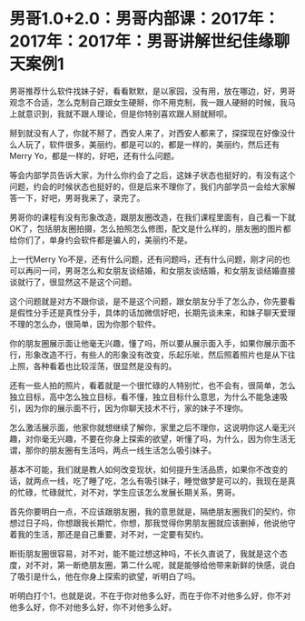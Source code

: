 # 男哥1.0+2.0：男哥内部课：2017年：2017年：2017年：男哥讲解世纪佳缘聊天案例1

男哥推荐什么软件找妹子好，看看默默，是以家园，没有用，放在哪边，好，男哥观念不合适，怎么克制自己跟女生硬掰，你不用克制，我一跟人硬掰的时候，我马上就意识到，我就不跟人理论，但是你特别喜欢跟人掰就掰呗。

掰到就没有人了，你就不掰了，西安人来了，对西安人都来了，探探现在好像没什么人玩了，软件很多，美丽约，都是可以的，都是一样的，美丽约，然后还有Merry Yo，都是一样的，好吧，还有什么问题。

等会内部学员告诉大家，为什么你约会了之后，这妹子状态也挺好的，有没有这个问题，约会的时候状态也挺好的，但是后来不理你了，我们内部学员一会给大家解答一下，好吧，男哥我来了，录完了。

男哥你的课程有没有形象改造，跟朋友圈改造，在我们课程里面有，自己看一下就OK了，包括朋友圈拍摄，怎么拍照怎么修图，配文是什么样的，朋友圈的图片都给你们了，单身约会软件都是骗人的，美丽约不是。

上一代Merry Yo不是，还有什么问题，还有问题吗，还有什么问题，刚才问的也可以再问一问，男哥怎么和女朋友谈结婚，和女朋友谈结婚，和女朋友谈结婚直接谈就行了，很显然这不是这个问题。

这个问题就是对方不跟你谈，是不是这个问题，跟女朋友分手了怎么办，你先要看是假性分手还是真性分手，具体的话加微信好吧，长期先谈未来，和妹子聊天爱理不理的怎么办，很简单，因为你那个软件。

你的朋友圈展示面让他毫无兴趣，懂了吗，所以要从展示面入手，如果你展示面不行，形象改造不行，有些人的形象没有改变，乐起乐呲，然后照着照片也是从下往上照，各种看着也比较淫荡，很显然是没有的。

还有一些人拍的照片，看着就是一个很忙碌的人特别忙，也不会有，很简单，怎么独立目标，高中怎么独立目标，看不懂，独立目标什么意思，为什么不能急速吸引，因为你的展示面不行，因为你聊天技术不行，家的妹子不理你。

怎么激活展示面，他家你就想继续了解你，家里之后不理你，这说明你这人毫无兴趣，对你毫无兴趣，不要在你身上探索的欲望，听懂了吗，为什么，因为你生活无谓，那你的朋友圈有生活吗，两点一线生活怎么吸引妹子。

基本不可能，我们就是教人如何改变现状，如何提升生活品质，如果你不改变的话，就两点一线，吃了睡了吃，怎么有吸引妹子，睡觉做梦是可以的，我现在是真的忙碌，忙碌就忙，对不对，学生应该怎么发展长期关系，男哥。

首先你要明白一点，不应该跟朋友圈，我的意思就是，隔绝朋友圈我们的契约，你想过日子吗，你想跟我长期忙，你想，那我觉得你男朋友圈就应该删掉，他说他守着我的生活，那还是自己重要，对不对，一定要有契约。

断街朋友圈很容易，对不对，能不能过想这种吗，不长久直说了，我就是这个态度，对不对，第一断绝朋友圈，第二什么呢，就是能够给他带来新鲜的快感，说白了吸引是什么，他在你身上探索的欲望，听明白了吗。

听明白打个1，也就是说，不在于你对他多么好，而在于你不对他多么好，你不对他多么好，你不对他多么好，你不对他多么好。